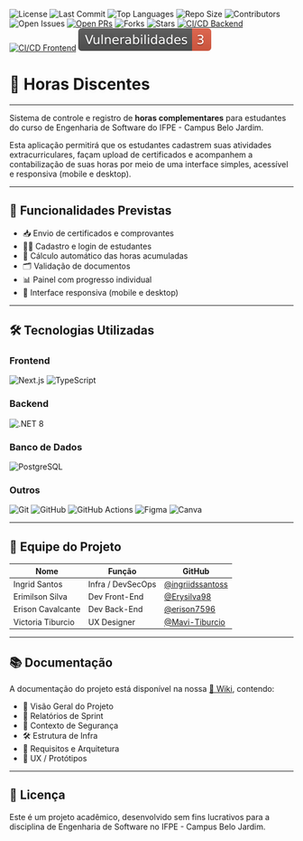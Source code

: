 ![License](https://img.shields.io/github/license/ifpebj-ti/horas-discentes)
![Last Commit](https://img.shields.io/github/last-commit/ifpebj-ti/horas-discentes)
![Top Languages](https://img.shields.io/github/languages/top/ifpebj-ti/horas-discentes)
![Repo Size](https://img.shields.io/github/repo-size/ifpebj-ti/horas-discentes)
![Contributors](https://img.shields.io/github/contributors/ifpebj-ti/horas-discentes)
![Open Issues](https://img.shields.io/github/issues/ifpebj-ti/horas-discentes)
[![Open PRs](https://img.shields.io/github/issues-pr/ifpebj-ti/horas-discentes)](https://github.com/ifpebj-ti/horas-discentes/pulls)
![Forks](https://img.shields.io/github/forks/ifpebj-ti/horas-discentes)
![Stars](https://img.shields.io/github/stars/ifpebj-ti/horas-discentes)
[![CI/CD Backend](https://github.com/ifpebj-ti/horas-discentes/actions/workflows/ci-backend.yml/badge.svg)](https://github.com/ifpebj-ti/horas-discentes/actions?query=workflow%3A%22Backend+CI+%28.NET%29%22)
[![CI/CD Frontend](https://github.com/ifpebj-ti/horas-discentes/actions/workflows/ci-frontend.yml/badge.svg)](https://github.com/ifpebj-ti/horas-discentes/actions?query=workflow%3A%22Frontend+CI%22)
[![Vulnerabilidades](./badges/vulnerabilidades.svg)](https://github.com/ifpebj-ti/horas-discentes/security/dependabot)

# 📘 Horas Discentes

---

Sistema de controle e registro de **horas complementares** para estudantes do curso de Engenharia de Software do IFPE - Campus Belo Jardim.

Esta aplicação permitirá que os estudantes cadastrem suas atividades extracurriculares, façam upload de certificados e acompanhem a contabilização de suas horas por meio de uma interface simples, acessível e responsiva (mobile e desktop).

---

## 🚀 Funcionalidades Previstas

- 📥 Envio de certificados e comprovantes  
- 👨‍🎓 Cadastro e login de estudantes  
- 🧮 Cálculo automático das horas acumuladas  
- 🗂️ Validação de documentos  
- 📊 Painel com progresso individual  
- 📱 Interface responsiva (mobile e desktop)  

---

## 🛠️ Tecnologias Utilizadas

### Frontend  
![Next.js](https://img.shields.io/badge/Next.js-000?style=for-the-badge&logo=next.js&logoColor=white)
![TypeScript](https://img.shields.io/badge/TypeScript-3178C6?style=for-the-badge&logo=typescript&logoColor=white)

### Backend  
![.NET 8](https://img.shields.io/badge/.NET-512BD4?style=for-the-badge&logo=dotnet&logoColor=white)

### Banco de Dados  
![PostgreSQL](https://img.shields.io/badge/PostgreSQL-316192?style=for-the-badge&logo=postgresql&logoColor=white)

### Outros  
![Git](https://img.shields.io/badge/Git-F05032?style=for-the-badge&logo=git&logoColor=white)
![GitHub](https://img.shields.io/badge/GitHub-181717?style=for-the-badge&logo=github&logoColor=white)
![GitHub Actions](https://img.shields.io/badge/GitHub_Actions-2088FF?style=for-the-badge&logo=github-actions&logoColor=white)
![Figma](https://img.shields.io/badge/Figma-F24E1E?style=for-the-badge&logo=figma&logoColor=white)
![Canva](https://img.shields.io/badge/Canva-00C4CC?style=for-the-badge&logo=canva&logoColor=white)

---

## 👥 Equipe do Projeto

| Nome              | Função             | GitHub |
|-------------------|--------------------|--------|
| Ingrid Santos     | Infra / DevSecOps  | [@ingriidssantoss](https://github.com/ingriidssantoss) |
| Erimilson Silva   | Dev Front-End      | [@Erysilva98](https://github.com/Erysilva98) |
| Erison Cavalcante | Dev Back-End       | [@erison7596](https://github.com/erison7596) |
| Victoria Tiburcio | UX Designer        | [@Mavi-Tiburcio](https://github.com/mavitiburcio) |

---

## 📚 Documentação

A documentação do projeto está disponível na nossa [📖 Wiki](https://github.com/ifpebj-ti/horas-discentes/wiki), contendo:

- 📌 Visão Geral do Projeto  
- 🧠 Relatórios de Sprint  
- 🔐 Contexto de Segurança  
- 🛠️ Estrutura de Infra  
- 🧱 Requisitos e Arquitetura  
- 🎨 UX / Protótipos  

---

## 📄 Licença

Este é um projeto acadêmico, desenvolvido sem fins lucrativos para a disciplina de Engenharia de Software no IFPE - Campus Belo Jardim.
